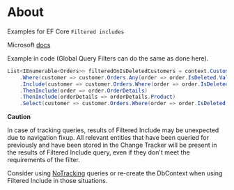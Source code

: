 ﻿# About

Examples for EF Core `Filtered includes`

Microsoft [docs](https://docs.microsoft.com/en-us/ef/core/querying/related-data/eager#filtered-include)

Example in code (Global Query Filters can do the same as done here).

```csharp
List<IEnumerable<Orders>> filteredOnIsDeletedCustomers = context.Customers
    .Where(customer => customer.Orders.Any(order => order.IsDeleted.Value))
    .Include(customer => customer.Orders.Where(order => order.IsDeleted.Value == true))
    .ThenInclude(order => order.OrderDetails)
    .ThenInclude(orderDetails => orderDetails.Product)
    .Select(customer => customer.Orders.Where(order => order.IsDeleted.Value)).ToList();
```


**Caution**

In case of tracking queries, results of Filtered Include may be unexpected due to navigation fixup. All relevant entities that have been queried for previously and have been stored in the Change Tracker will be present in the results of Filtered Include query, even if they don't meet the requirements of the filter. 

Consider using [NoTracking](https://docs.microsoft.com/en-us/ef/core/querying/tracking) queries or re-create the DbContext when using Filtered Include in those situations.